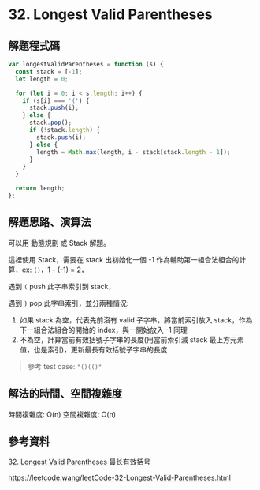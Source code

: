 # 32. Longest Valid Parentheses

## 解題程式碼

```javascript
var longestValidParentheses = function (s) {
  const stack = [-1];
  let length = 0;

  for (let i = 0; i < s.length; i++) {
    if (s[i] === '(') {
      stack.push(i);
    } else {
      stack.pop();
      if (!stack.length) {
        stack.push(i);
      } else {
        length = Math.max(length, i - stack[stack.length - 1]);
      }
    }
  }

  return length;
};
```

## 解題思路、演算法

可以用 動態規劃 或 Stack 解題。

這裡使用 Stack，需要在 stack 出初始化一個 -1 作為輔助第一組合法組合的計算，ex: `()`，1 - (-1) = 2，

遇到 `(` push 此字串索引到 stack，

遇到 `)` pop 此字串索引，並分兩種情況:

1. 如果 stack 為空，代表先前沒有 valid 子字串，將當前索引放入 stack，作為下一組合法組合的開始的 index，與一開始放入 -1 同理
2. 不為空，計算當前有效括號子字串的長度(用當前索引減 stack 最上方元素值，也是索引)，更新最長有效括號子字串的長度

> 參考 test case: `"()(()"`

## 解法的時間、空間複雜度

時間複雜度: O(n)
空間複雜度: O(n)

## 參考資料

[32. Longest Valid Parentheses 最长有效括号](https://youtu.be/39CEPFCl5sE)

https://leetcode.wang/leetCode-32-Longest-Valid-Parentheses.html
